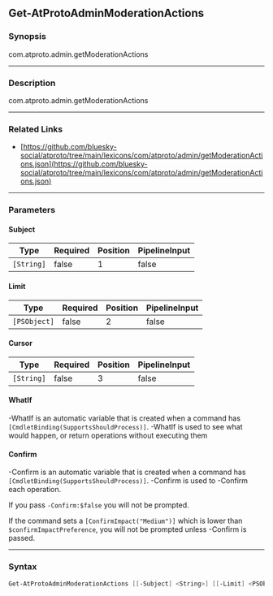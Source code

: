 Get-AtProtoAdminModerationActions
---------------------------------




### Synopsis
com.atproto.admin.getModerationActions



---


### Description

com.atproto.admin.getModerationActions



---


### Related Links
* [https://github.com/bluesky-social/atproto/tree/main/lexicons/com/atproto/admin/getModerationActions.json](https://github.com/bluesky-social/atproto/tree/main/lexicons/com/atproto/admin/getModerationActions.json)





---


### Parameters
#### **Subject**




|Type      |Required|Position|PipelineInput|
|----------|--------|--------|-------------|
|`[String]`|false   |1       |false        |



#### **Limit**




|Type        |Required|Position|PipelineInput|
|------------|--------|--------|-------------|
|`[PSObject]`|false   |2       |false        |



#### **Cursor**




|Type      |Required|Position|PipelineInput|
|----------|--------|--------|-------------|
|`[String]`|false   |3       |false        |



#### **WhatIf**
-WhatIf is an automatic variable that is created when a command has ```[CmdletBinding(SupportsShouldProcess)]```.
-WhatIf is used to see what would happen, or return operations without executing them
#### **Confirm**
-Confirm is an automatic variable that is created when a command has ```[CmdletBinding(SupportsShouldProcess)]```.
-Confirm is used to -Confirm each operation.

If you pass ```-Confirm:$false``` you will not be prompted.


If the command sets a ```[ConfirmImpact("Medium")]``` which is lower than ```$confirmImpactPreference```, you will not be prompted unless -Confirm is passed.



---


### Syntax
```PowerShell
Get-AtProtoAdminModerationActions [[-Subject] <String>] [[-Limit] <PSObject>] [[-Cursor] <String>] [-WhatIf] [-Confirm] [<CommonParameters>]
```
